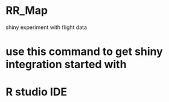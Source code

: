 # RR_Map
shiny experiment with flight data 
# use this command to get shiny integration started with 
# R studio IDE
